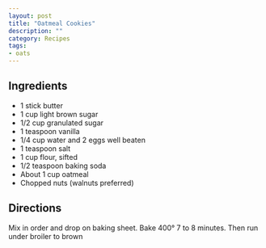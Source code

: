 ```yaml
---
layout: post
title: "Oatmeal Cookies"
description: ""
category: Recipes
tags:
- oats
---
```


## Ingredients

* 1 stick butter
* 1 cup light brown sugar
* 1/2 cup granulated sugar
* 1 teaspoon vanilla
* 1/4 cup water and 2 eggs well beaten
* 1 teaspoon salt
* 1 cup flour, sifted
* 1/2 teaspoon baking soda
* About 1 cup oatmeal
* Chopped nuts (walnuts preferred)

## Directions

Mix in order and drop on baking sheet. Bake 400° 7 to 8 minutes. Then
run under broiler to brown
